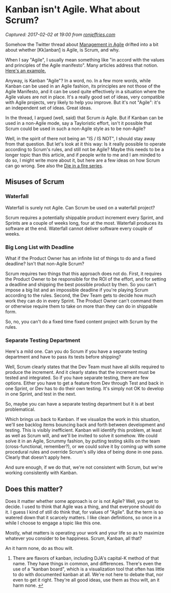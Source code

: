 # Kanban isn't Agile. What about Scrum?

_Captured: 2017-02-02 at 19:00 from [ronjeffries.com](http://ronjeffries.com/articles/015-12/agile-or-not/?utm_content=buffer02962&utm_medium=social&utm_source=twitter.com&utm_campaign=buffer)_

Somehow the Twitter thread about [Management in Agile](http://ronjeffries.com/articles/015-12/management) drifted into a bit about whether [Kk]anban[1](http://ronjeffries.com/articles/015-12/agile-or-not/?utm_content=buffer02962&utm_medium=social&utm_source=twitter.com&utm_campaign=buffer) is Agile, is Scrum, and why.

When I say "Agile", I usually mean something like "in accord with the values and principles of the Agile manifesto". Many articles address that notion. [Here's an example.](http://ronjeffries.com/xprog/articles/jatagileisisnotmaybe/)

Anyway, is Kanban "Agile"? In a word, no. In a few more words, while Kanban can be used in an Agile fashion, its principles are not those of the Agile Manifesto, and it can be used quite effectively in a situation where the Agile values are not in place. It's a really good set of ideas, very compatible with Agile projects, very likely to help you improve. But it's not "Agile": it's an independent set of ideas. Great ideas.

In the thread, I argued (well, said) that Scrum _is_ Agile. But if Kanban can be used in a non-Agile mode, say a Tayloristic effort, isn't it possible that Scrum could be used in such a non-Agile style as to be non-Agile?

Well, in the spirit of there not being an "IS / IS NOT", I should stay away from that question. But let's look at it this way: Is it really possible to operate according to Scrum's rules, and still not be Agile? Maybe this needs to be a longer topic than this article, and if people write to me and I am minded to do so, I might write more about it, but here are a few ideas on how Scrum can go wrong. See also the [Die in a fire series](http://ronjeffries.com/articles/2015-02-20-giles/).

## Misuses of Scrum

### Waterfall

Waterfall is surely not Agile. Can Scrum be used on a waterfall project?

Scrum requires a potentially shippable product increment every Sprint, and Sprints are a couple of weeks long, four at the most. Waterfall produces its software at the end. Waterfall cannot deliver software every couple of weeks.

### Big Long List with Deadline

What if the Product Owner has an infinite list of things to do and a fixed deadline? Isn't that non-Agile Scrum?

Scrum requires two things that this approach does not do. First, it requires the Product Owner to be responsible for the ROI of the effort, and for setting a deadline and shipping the best possible product by then. So you can't impose a big list and an impossible deadline if you're playing Scrum according to the rules. Second, the Dev Team gets to decide how much work they can do in every Sprint. The Product Owner can't command them or otherwise require them to take on more than they can do in shippable form.

So, no, you can't do a fixed time fixed content project with Scrum by the rules.

### Separate Testing Department

Here's a mild one. Can you do Scrum if you have a separate testing department and have to pass its tests before shipping?

Well, Scrum clearly states that the Dev Team must have all skills required to produce the increment. And it clearly states that the increment must be tested and integrated. So if you have separate testing, there are few options. Either you have to get a feature from Dev through Test and back in one Sprint, or Dev has to do their own testing. It's simply not OK to develop in one Sprint, and test in the next.

So, maybe you can have a separate testing department but it is at best problematical.

Which brings us back to Kanban. If we visualize the work in this situation, we'll see backlog items bouncing back and forth between development and testing. This is visibly inefficient. Kanban will identify this problem, at least as well as Scrum will, and we'll be invited to solve it somehow. We could solve it in an Agile, Scrummy fashion, by putting testing skills on the team (cross-functional, remember?), or we could solve it by coming up with some procedural rules and override Scrum's silly idea of being done in one pass. Clearly that doesn't apply here.

And sure enough, if we do that, we're not consistent with Scrum, but we're working consistently with Kanban.

## Does this matter?

Does it matter whether some approach is or is not Agile? Well, you get to decide. I used to think that Agile was a thing, and that everyone should do it. I guess I kind of still do think that, for values of "Agile". But the term is so watered down that it scarcely matters. I like clean definitions, so once in a while I choose to engage a topic like this one.

Mostly, what matters is operating your work and your life so as to maximize whatever you consider to be happiness. Scrum, Kanban, all that?

An it harm none, do as thou wilt.

  1. There are flavors of kanban, including DJA's capital-K method of that name. They have things in common, and differences. There's even the use of a "kanban board", which is a visualization tool that often has little to do with documented kanban at all. We're not here to debate that, nor even to get it right. They're all good ideas, use them as thou wilt, an it harm none. [↩](http://ronjeffries.com/articles/015-12/agile-or-not/?utm_content=buffer02962&utm_medium=social&utm_source=twitter.com&utm_campaign=buffer)
